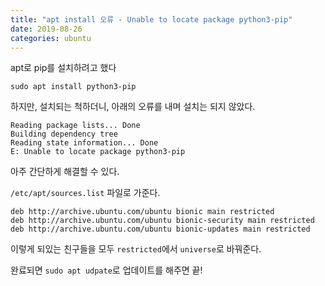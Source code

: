 ```yaml
---
title: "apt install 오류 - Unable to locate package python3-pip"
date: 2019-08-26
categories: ubuntu
---
```


apt로 pip를 설치하려고 했다
```shell
sudo apt install python3-pip
```

하지만, 설치되는 척하더니, 아래의 오류를 내며 설치는 되지 않았다.
```shell
Reading package lists... Done
Building dependency tree
Reading state information... Done
E: Unable to locate package python3-pip
```

아주 간단하게 해결할 수 있다.

``/etc/apt/sources.list`` 파일로 가준다.

```
deb http://archive.ubuntu.com/ubuntu bionic main restricted
deb http://archive.ubuntu.com/ubuntu bionic-security main restricted 
deb http://archive.ubuntu.com/ubuntu bionic-updates main restricted
```

이렇게 되있는 친구들을 모두 ``restricted``에서 ``universe``로 바꿔준다.

완료되면 ``sudo apt udpate``로 업데이트를 해주면 끝!

